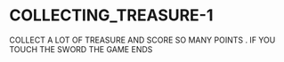 # COLLECTING_TREASURE-1
COLLECT A LOT OF TREASURE AND SCORE SO MANY POINTS . IF YOU TOUCH THE SWORD THE GAME ENDS
